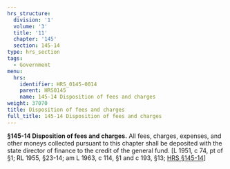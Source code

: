```yaml
---
hrs_structure:
  division: '1'
  volume: '3'
  title: '11'
  chapter: '145'
  section: 145-14
type: hrs_section
tags:
  - Government
menu:
  hrs:
    identifier: HRS_0145-0014
    parent: HRS0145
    name: 145-14 Disposition of fees and charges
weight: 37070
title: Disposition of fees and charges
full_title: 145-14 Disposition of fees and charges
---
```

**§145-14 Disposition of fees and charges.** All fees, charges, expenses, and other moneys collected pursuant to this chapter shall be deposited with the state director of finance to the credit of the general fund. [L 1951, c 74, pt of §1; RL 1955, §23-14; am L 1963, c 114, §1 and c 193, §13; [HRS §145-14](/title-11/chapter-145/section-145-14/)]